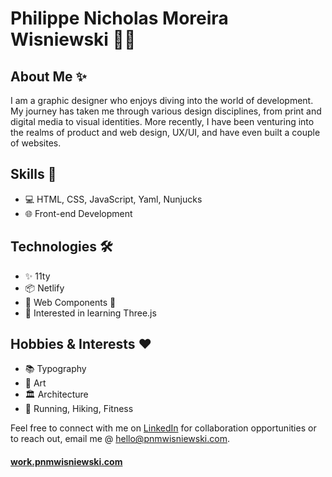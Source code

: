 # Philippe Nicholas Moreira Wisniewski 👨‍💻

## About Me ✨

I am a graphic designer who enjoys diving into the world of development. My journey has taken me through various design disciplines, from print and digital media to visual identities. More recently, I have been venturing into the realms of product and web design, UX/UI, and have even built a couple of websites.

## Skills 🚀

- 💻 HTML, CSS, JavaScript, Yaml, Nunjucks
- 🌐 Front-end Development

## Technologies 🛠️

- ✨ 11ty
- 📦 Netlify
- 🔧 Web Components 👀
- 🌟 Interested in learning Three.js

## Hobbies & Interests ❤️

- 📚 Typography
- 🎨 Art
- 🏛️ Architecture
- 🏃 Running, Hiking, Fitness


Feel free to connect with me on [LinkedIn]([https://www.linkedin.com/in/pnmwisniewski]) for collaboration opportunities or to reach out, email me @ [hello@pnmwisniewski.com](mailto:hello@pnmwisniewski.com).

#### [work.pnmwisniewski.com](https://work.pnmwisniewski.com)
